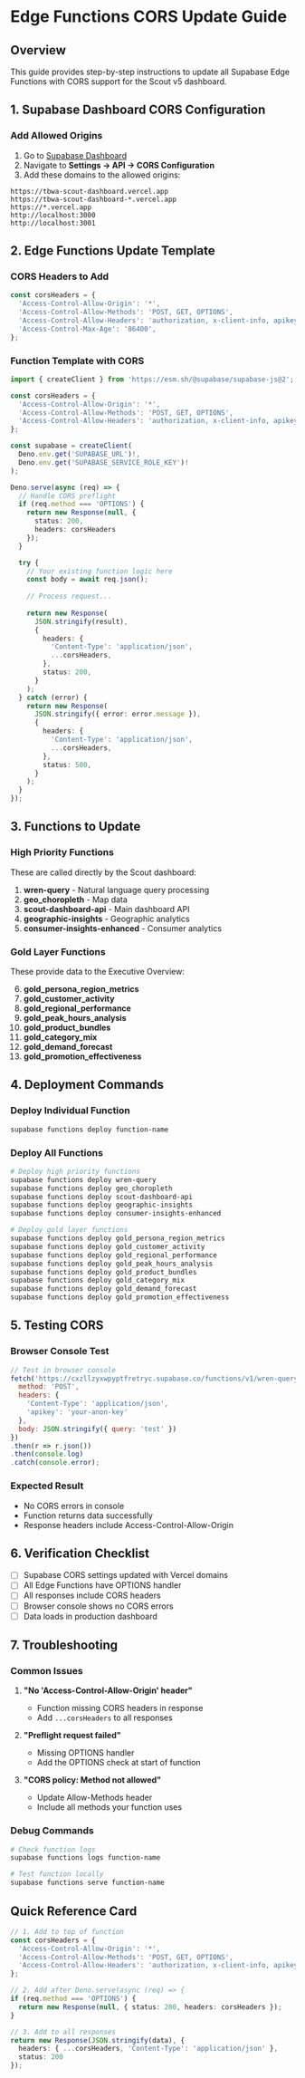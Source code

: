 # Edge Functions CORS Update Guide

## Overview
This guide provides step-by-step instructions to update all Supabase Edge Functions with CORS support for the Scout v5 dashboard.

## 1. Supabase Dashboard CORS Configuration

### Add Allowed Origins
1. Go to [Supabase Dashboard](https://app.supabase.com/project/cxzllzyxwpyptfretryc)
2. Navigate to **Settings → API → CORS Configuration**
3. Add these domains to the allowed origins:

```
https://tbwa-scout-dashboard.vercel.app
https://tbwa-scout-dashboard-*.vercel.app
https://*.vercel.app
http://localhost:3000
http://localhost:3001
```

## 2. Edge Functions Update Template

### CORS Headers to Add
```typescript
const corsHeaders = {
  'Access-Control-Allow-Origin': '*',
  'Access-Control-Allow-Methods': 'POST, GET, OPTIONS',
  'Access-Control-Allow-Headers': 'authorization, x-client-info, apikey, content-type',
  'Access-Control-Max-Age': '86400',
};
```

### Function Template with CORS
```typescript
import { createClient } from 'https://esm.sh/@supabase/supabase-js@2';

const corsHeaders = {
  'Access-Control-Allow-Origin': '*',
  'Access-Control-Allow-Methods': 'POST, GET, OPTIONS',
  'Access-Control-Allow-Headers': 'authorization, x-client-info, apikey, content-type',
};

const supabase = createClient(
  Deno.env.get('SUPABASE_URL')!,
  Deno.env.get('SUPABASE_SERVICE_ROLE_KEY')!
);

Deno.serve(async (req) => {
  // Handle CORS preflight
  if (req.method === 'OPTIONS') {
    return new Response(null, { 
      status: 200, 
      headers: corsHeaders 
    });
  }

  try {
    // Your existing function logic here
    const body = await req.json();
    
    // Process request...
    
    return new Response(
      JSON.stringify(result),
      {
        headers: {
          'Content-Type': 'application/json',
          ...corsHeaders,
        },
        status: 200,
      }
    );
  } catch (error) {
    return new Response(
      JSON.stringify({ error: error.message }),
      {
        headers: {
          'Content-Type': 'application/json',
          ...corsHeaders,
        },
        status: 500,
      }
    );
  }
});
```

## 3. Functions to Update

### High Priority Functions
These are called directly by the Scout dashboard:

1. **wren-query** - Natural language query processing
2. **geo_choropleth** - Map data
3. **scout-dashboard-api** - Main dashboard API
4. **geographic-insights** - Geographic analytics
5. **consumer-insights-enhanced** - Consumer analytics

### Gold Layer Functions
These provide data to the Executive Overview:

6. **gold_persona_region_metrics**
7. **gold_customer_activity**
8. **gold_regional_performance**
9. **gold_peak_hours_analysis**
10. **gold_product_bundles**
11. **gold_category_mix**
12. **gold_demand_forecast**
13. **gold_promotion_effectiveness**

## 4. Deployment Commands

### Deploy Individual Function
```bash
supabase functions deploy function-name
```

### Deploy All Functions
```bash
# Deploy high priority functions
supabase functions deploy wren-query
supabase functions deploy geo_choropleth
supabase functions deploy scout-dashboard-api
supabase functions deploy geographic-insights
supabase functions deploy consumer-insights-enhanced

# Deploy gold layer functions
supabase functions deploy gold_persona_region_metrics
supabase functions deploy gold_customer_activity
supabase functions deploy gold_regional_performance
supabase functions deploy gold_peak_hours_analysis
supabase functions deploy gold_product_bundles
supabase functions deploy gold_category_mix
supabase functions deploy gold_demand_forecast
supabase functions deploy gold_promotion_effectiveness
```

## 5. Testing CORS

### Browser Console Test
```javascript
// Test in browser console
fetch('https://cxzllzyxwpyptfretryc.supabase.co/functions/v1/wren-query', {
  method: 'POST',
  headers: {
    'Content-Type': 'application/json',
    'apikey': 'your-anon-key'
  },
  body: JSON.stringify({ query: 'test' })
})
.then(r => r.json())
.then(console.log)
.catch(console.error);
```

### Expected Result
- No CORS errors in console
- Function returns data successfully
- Response headers include Access-Control-Allow-Origin

## 6. Verification Checklist

- [ ] Supabase CORS settings updated with Vercel domains
- [ ] All Edge Functions have OPTIONS handler
- [ ] All responses include CORS headers
- [ ] Browser console shows no CORS errors
- [ ] Data loads in production dashboard

## 7. Troubleshooting

### Common Issues
1. **"No 'Access-Control-Allow-Origin' header"**
   - Function missing CORS headers in response
   - Add `...corsHeaders` to all responses

2. **"Preflight request failed"**
   - Missing OPTIONS handler
   - Add the OPTIONS check at start of function

3. **"CORS policy: Method not allowed"**
   - Update Allow-Methods header
   - Include all methods your function uses

### Debug Commands
```bash
# Check function logs
supabase functions logs function-name

# Test function locally
supabase functions serve function-name
```

## Quick Reference Card

```typescript
// 1. Add to top of function
const corsHeaders = {
  'Access-Control-Allow-Origin': '*',
  'Access-Control-Allow-Methods': 'POST, GET, OPTIONS',
  'Access-Control-Allow-Headers': 'authorization, x-client-info, apikey, content-type',
};

// 2. Add after Deno.serve(async (req) => {
if (req.method === 'OPTIONS') {
  return new Response(null, { status: 200, headers: corsHeaders });
}

// 3. Add to all responses
return new Response(JSON.stringify(data), {
  headers: { ...corsHeaders, 'Content-Type': 'application/json' },
  status: 200
});
```